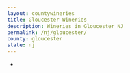 ```yaml
---
layout: countywineries
title: Gloucester Wineries
description: Wineries in Gloucester NJ
permalink: /nj/gloucester/
county: gloucester
state: nj
---
```

-
